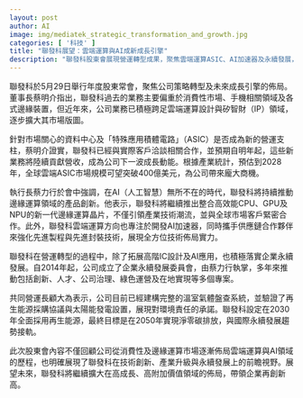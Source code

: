 ```yaml
---
layout: post
author: AI
image: img/mediatek_strategic_transformation_and_growth.jpg
categories: [ '科技' ]
title: "聯發科展望：雲端運算與AI成新成長引擎"
description: "聯發科股東會展現營運轉型成果，聚焦雲端運算ASIC、AI加速器及永續發展，預期2025年起新業務將帶動營收成長，並設定2050年淨零碳排目標。"
---
```

聯發科於5月29日舉行年度股東常會，聚焦公司策略轉型及未來成長引擎的佈局。董事長蔡明介指出，聯發科過去的業務主要偏重於消費性市場、手機相關領域及各式邊緣裝置，但近年來，公司業務已積極跨足雲端運算設計與矽智財（IP）領域，逐步擴大其市場版圖。

針對市場關心的資料中心及「特殊應用積體電路」（ASIC）是否成為新的營運支柱，蔡明介證實，聯發科已經與實際客戶洽談相關合作，並預期自明年起，這些新業務將陸續貢獻營收，成為公司下一波成長動能。根據產業統計，預估到2028年，全球雲端ASIC市場規模可望突破400億美元，為公司帶來龐大商機。

執行長蔡力行於會中強調，在AI（人工智慧）無所不在的時代，聯發科將持續推動邊緣運算領域的產品創新。他表示，聯發科將繼續推出整合高效能CPU、GPU及NPU的新一代邊緣運算晶片，不僅引領產業技術潮流，並與全球市場客戶緊密合作。此外，聯發科雲端運算方向也專注於開發AI加速器，同時攜手供應鏈合作夥伴來強化先進製程與先進封裝技術，展現全方位技術佈局實力。

聯發科在營運轉型的過程中，除了拓展高階IC設計及AI應用，也積極落實企業永續發展。自2014年起，公司成立了企業永續發展委員會，由蔡力行執掌，多年來推動包括創新、人才、公司治理、綠色運營及在地實現等多個專案。

共同營運長顧大為表示，公司目前已經建構完整的溫室氣體盤查系統，並驗證了再生能源採購協議與太陽能發電設置，展現對環境責任的承諾。聯發科設定在2030年全面採用再生能源，最終目標是在2050年實現淨零碳排放，與國際永續發展趨勢接軌。

此次股東會內容不僅回顧公司從消費性及邊緣運算市場逐漸佈局雲端運算與AI領域的歷程，也明確展現了聯發科在技術創新、產業升級與永續發展上的前瞻視野。展望未來，聯發科將繼續擴大在高成長、高附加價值領域的佈局，帶領企業再創新高。